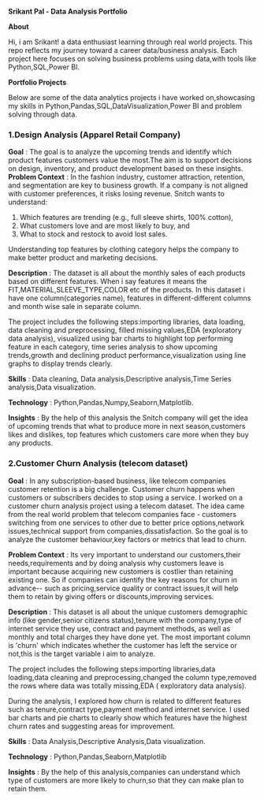 **Srikant Pal - Data Analysis Portfolio**

**About**

Hi, i am Srikant! a data enthusiast learning through real world projects.
This repo reflects my journey toward a career data/business analysis.
Each project here focuses on solving business problems using data,with tools like Python,SQL,Power BI.

**Portfolio Projects**

Below are some of the data analytics projects i have worked on,showcasing my skills in Python,Pandas,SQL,DataVisualization,Power BI and problem solving through data.

### 1.Design Analysis (Apparel Retail Company)

**Goal** : The goal is to analyze the upcoming trends and identify which product features customers value the most.The aim is to support decisions on design, inventory, and product development based on these insights.
**Problem Context** : In the fashion industry, customer attraction, retention, and segmentation are key to business growth. If a company is not aligned with customer preferences, it risks losing revenue. Snitch wants to understand:
1. Which features are trending (e.g., full sleeve shirts, 100% cotton),
2. What customers love and are most likely to buy, and
3. What to stock and restock to avoid lost sales.

Understanding top features by clothing category helps the company to make better product and marketing decisions.

**Description** : The dataset is all about the monthly sales of each products based on different features. When i say features it means the FIT,MATERIAL,SLEEVE_TYPE,COLOR
etc of the products. In this dataset i have one column(categories name), features in different-different columns and month wise sale in separate column.

The project includes the following steps:importing libraries, data loading, data cleaning and preprocessing, filled missing values,EDA (exploratory data analysis),
visualized using bar charts to highlight top performing feature in each category, time series analysis to show upcoming trends,growth and declining product performance,visualization using line graphs to display trends clearly.

**Skills** : Data cleaning, Data analysis,Descriptive analysis,Time Series analysis,Data visualization.

**Technology** : Python,Pandas,Numpy,Seaborn,Matplotlib.

**Insights** : By the help of this analysis the Snitch company will get the idea of upcoming trends that what to produce more in next season,customers likes and dislikes,
top features which customers care more when they buy any products.




### 2.Customer Churn Analysis (telecom dataset)

**Goal** : In any subscription-based business, like telecom companies customer retention is a big challenge.
Customer churn happens when customers or subscribers decides to stop using a service.
I worked on a customer churn analysis project using a telecom dataset. The idea came from the real world problem that telecom companies face - customers switching from one services to other due to better price options,network issues,technical support from companies,dissatisfaction.
So the goal is to analyze the customer behaviour,key factors or metrics that lead to churn.

**Problem Context** : Its very important to understand our customers,their needs,requirements and by doing analysis why customers leave is important because acquiring new customers is costlier than retaining existing one. So if companies can identify the key reasons for churn in advance-- such as pricing,service quality or contract issues,it will help them to retain by giving offers or discounts,improving services.

**Description** : This dataset is all about the unique customers demographic info (like gender,senior citizens status),tenure with the company,type of internet service they use, contract and payment methods, as well as monthly and total charges they have done yet.
The most important column is 'churn' which indicates whether the customer has left the service or not,this is the target variable i aim to analyze.

The project includes the following steps:importing libraries,data loading,data cleaning and preprocessing,changed the column type,removed the rows where data was totally missing,EDA ( exploratory data analysis).

During the analysis, I explored how churn is related to different features such as tenure,contract type,payment method and internet service. I used bar charts and pie charts to clearly show which features have the highest churn rates and suggesting areas for improvement.

**Skills** : Data Analysis,Descriptive Analysis,Data visualization.

**Technology** : Python,Pandas,Seaborn,Matplotlib

**Insights** : By the help of this analysis,companies can understand which type of customers are more likely to churn,so that they can make plan to retain them.














